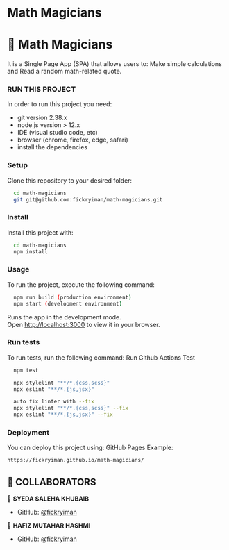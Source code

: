 <h1>Math Magicians</h1>

<!-- PROJECT DESCRIPTION -->
# 📖 Math Magicians<a name="PROJECT-DESCRYPTION"></a>
It is a Single Page App (SPA) that allows users to:  Make simple calculations and Read a random math-related quote.

### RUN THIS PROJECT

In order to run this project you need:
- git version 2.38.x
- node.js version > 12.x
- IDE (visual studio code, etc)
- browser (chrome, firefox, edge, safari)
- install the dependencies

### Setup

Clone this repository to your desired folder:

```sh
  cd math-magicians
  git git@github.com:fickryiman/math-magicians.git
```


### Install

Install this project with:

```sh
  cd math-magicians
  npm install
```

### Usage

To run the project, execute the following command:

```sh
  npm run build (production environment)
  npm start (development environment)
```
Runs the app in the development mode.\
Open [http://localhost:3000](http://localhost:3000) to view it in your browser.



### Run tests

To run tests, run the following command:
Run Github Actions Test
```sh
  npm test

  npx stylelint "**/*.{css,scss}"
  npx eslint "**/*.{js,jsx}"

  auto fix linter with --fix
  npx stylelint "**/*.{css,scss}" --fix
  npx eslint "**/*.{js,jsx}" --fix
```

### Deployment

You can deploy this project using:
GitHub Pages
Example:
```sh
https://fickryiman.github.io/math-magicians/
```


<!-- COLLABORATORS -->
## 👥 COLLABORATORS <a name="COLLABORATOR"></a>

<!-- > Mention all of the collaborators of this project. -->

👤 **SYEDA SALEHA KHUBAIB**

- GitHub: [@fickryiman](https://github.com/fickryiman)

👤 **HAFIZ MUTAHAR HASHMI**

- GitHub: [@fickryiman](https://github.com/fickryiman)


